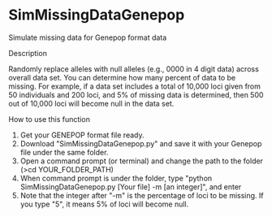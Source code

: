 # SimMissingDataGenepop
Simulate missing data for Genepop format data

Description

Randomly replace alleles with null alleles (e.g., 0000 in 4 digit data) across overall data set. You can determine how many percent of data to be missing. For example, if a data set includes a total of 10,000 loci given from 50 individuals and 200 loci, and 5% of missing data is determined, then 500 out of 10,000 loci will become null in the data set.

How to use this function

1. Get your GENEPOP format file ready.
2. Download "SimMissingDataGenepop.py" and save it with your Genepop file under the same folder.
3. Open a command prompt (or terminal) and change the path to the folder (>cd YOUR_FOLDER_PATH)
4. When command prompt is under the folder, type "python SimMissingDataGenepop.py [Your file] -m [an integer]", and enter
5. Note that the integer after "-m" is the percentage of loci to be missing. If you type "5", it means 5% of loci will become null. 
